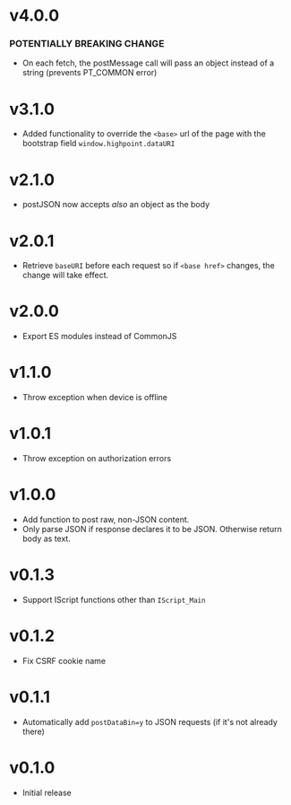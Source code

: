 # v4.0.0

### POTENTIALLY BREAKING CHANGE

- On each fetch, the postMessage call will pass an object instead of a string (prevents PT_COMMON error)

# v3.1.0

- Added functionality to override the `<base>` url of the page with the bootstrap field `window.highpoint.dataURI`

# v2.1.0

- postJSON now accepts _also_ an object as the body

# v2.0.1

- Retrieve `baseURI` before each request so if `<base href>` changes, the change
  will take effect.

# v2.0.0

- Export ES modules instead of CommonJS

# v1.1.0

- Throw exception when device is offline

# v1.0.1

- Throw exception on authorization errors

# v1.0.0

- Add function to post raw, non-JSON content.
- Only parse JSON if response declares it to be JSON. Otherwise return body as
  text.

# v0.1.3

- Support IScript functions other than `IScript_Main`

# v0.1.2

- Fix CSRF cookie name

# v0.1.1

- Automatically add `postDataBin=y` to JSON requests (if it's not already there)

# v0.1.0

- Initial release
